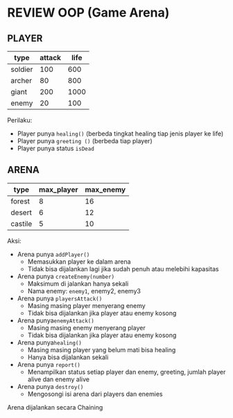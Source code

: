 # REVIEW OOP (Game Arena)

## PLAYER

| type    | attack | life |
| ------- | ------ | ---- |
| soldier | 100    | 600  |
| archer  | 80     | 800  |
| giant   | 200    | 1000 |
| enemy   | 20     | 100  |

Perilaku: 

- Player punya `healing()` (berbeda tingkat healing tiap jenis player ke life)
- Player punya `greeting ()` (berbeda tiap player)
- Player punya status `isDead`

## ARENA

| type    | max_player | max_enemy |
| ------- | ---------- | --------- |
| forest  | 8          | 16        |
| desert  | 6          | 12        |
| castile | 5          | 10        |

Aksi: 

- Arena punya `addPlayer()` 
  - Memasukkan player ke dalam arena
  - Tidak bisa dijalankan lagi jika sudah penuh atau melebihi kapasitas
- Arena punya `createEnemy(number)` 
  - Maksimum di jalankan hanya sekali
  - Nama enemy: `enemy1`, enemy2, enemy3
- Arena punya `playersAttack()`
  - Masing masing player menyerang enemy
  - Tidak bisa dijalankan jika player atau enemy kosong
- Arena punya`enemyAttack()` 
  - Masing masing enemy menyerang player
  - Tidak bisa dijalankan jika player atau enemy kosong
- Arena punya`healing()` 
  - Masing masing player yang belum mati bisa healing
  - Hanya bisa dijalankan sekali
- Arena punya `report()` 
  - Menampilkan status setiap player dan enemy, greeting, jumlah player alive dan enemy alive
- Arena punya `destroy()`
  - Mengosongi isi arena dari players dan enemies

Arena dijalankan secara Chaining

 



